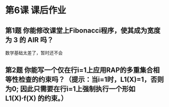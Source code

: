 # 第6课 课后作业

## 第1题 你能修改课堂上Fibonacci程序，使其成为宽度为 3 的 AIR 吗？

数学基础太差了，暂时还不会

## 第2题 你能写一个仅在行i=1上应用RAP的多重集合相等性检查的约束吗？（提示：当i=1时，L1(X)=1，否则为0; 因此只需要在行i=1上强制执行一个形如 L1(X)⋅f(X) 的约束。）
